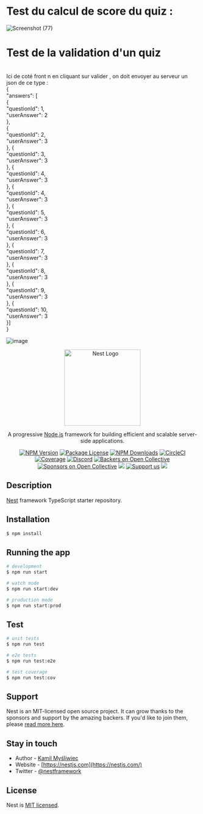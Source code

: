 <h1>Test du  calcul de score du quiz : </h1>

![Screenshot (77)](https://github.com/Mohamedamine991/Nest-Project/assets/98351985/19ce6f4a-8781-4909-80bc-35f22fe3432e) 

<h1>Test de la validation d'un quiz</h1>  <br> Ici de coté front n en cliquant sur valider , on doit envoyer au serveur un json de ce type : <br>
{ <br>
  "answers": [ <br>
    { <br>
      "questionId": 1, <br>
      "userAnswer": 2 <br>
    }, <br>
    { <br>
      "questionId": 2, <br>
      "userAnswer": 3 <br>
    }, { <br>
      "questionId": 3, <br>
      "userAnswer": 3 <br>
    }, { <br>
      "questionId": 4, <br>
      "userAnswer": 3 <br>
    }, { <br>
      "questionId": 4, <br>
      "userAnswer": 3 <br>
    }, { <br>
      "questionId": 5, <br>
      "userAnswer": 3 <br>
    }, { <br>
      "questionId": 6, <br>
      "userAnswer": 3 <br>
    }, { <br>
      "questionId": 7, <br>
      "userAnswer": 3 <br>
    }, { <br>
      "questionId": 8, <br>
      "userAnswer": 3 <br>
    }, { <br>
      "questionId": 9, <br>
      "userAnswer": 3 <br>
    }, { <br>
      "questionId": 10, <br>
      "userAnswer": 3 <br>
    }] <br>
} <br>

![image](https://github.com/Mohamedamine991/Nest-Project/assets/98351985/aced3b28-327f-4049-ac05-de85ce3e6c21)




<p align="center">
  <a href="http://nestjs.com/" target="blank"><img src="https://nestjs.com/img/logo-small.svg" width="200" alt="Nest Logo" /></a>
</p>

[circleci-image]: https://img.shields.io/circleci/build/github/nestjs/nest/master?token=abc123def456
[circleci-url]: https://circleci.com/gh/nestjs/nest

  <p align="center">A progressive <a href="http://nodejs.org" target="_blank">Node.js</a> framework for building efficient and scalable server-side applications.</p>
    <p align="center">
<a href="https://www.npmjs.com/~nestjscore" target="_blank"><img src="https://img.shields.io/npm/v/@nestjs/core.svg" alt="NPM Version" /></a>
<a href="https://www.npmjs.com/~nestjscore" target="_blank"><img src="https://img.shields.io/npm/l/@nestjs/core.svg" alt="Package License" /></a>
<a href="https://www.npmjs.com/~nestjscore" target="_blank"><img src="https://img.shields.io/npm/dm/@nestjs/common.svg" alt="NPM Downloads" /></a>
<a href="https://circleci.com/gh/nestjs/nest" target="_blank"><img src="https://img.shields.io/circleci/build/github/nestjs/nest/master" alt="CircleCI" /></a>
<a href="https://coveralls.io/github/nestjs/nest?branch=master" target="_blank"><img src="https://coveralls.io/repos/github/nestjs/nest/badge.svg?branch=master#9" alt="Coverage" /></a>
<a href="https://discord.gg/G7Qnnhy" target="_blank"><img src="https://img.shields.io/badge/discord-online-brightgreen.svg" alt="Discord"/></a>
<a href="https://opencollective.com/nest#backer" target="_blank"><img src="https://opencollective.com/nest/backers/badge.svg" alt="Backers on Open Collective" /></a>
<a href="https://opencollective.com/nest#sponsor" target="_blank"><img src="https://opencollective.com/nest/sponsors/badge.svg" alt="Sponsors on Open Collective" /></a>
  <a href="https://paypal.me/kamilmysliwiec" target="_blank"><img src="https://img.shields.io/badge/Donate-PayPal-ff3f59.svg"/></a>
    <a href="https://opencollective.com/nest#sponsor"  target="_blank"><img src="https://img.shields.io/badge/Support%20us-Open%20Collective-41B883.svg" alt="Support us"></a>
  <a href="https://twitter.com/nestframework" target="_blank"><img src="https://img.shields.io/twitter/follow/nestframework.svg?style=social&label=Follow"></a>
</p>
  <!--[![Backers on Open Collective](https://opencollective.com/nest/backers/badge.svg)](https://opencollective.com/nest#backer)
  [![Sponsors on Open Collective](https://opencollective.com/nest/sponsors/badge.svg)](https://opencollective.com/nest#sponsor)-->

## Description

[Nest](https://github.com/nestjs/nest) framework TypeScript starter repository.

## Installation

```bash
$ npm install
```

## Running the app

```bash
# development
$ npm run start

# watch mode
$ npm run start:dev

# production mode
$ npm run start:prod
```

## Test

```bash
# unit tests
$ npm run test

# e2e tests
$ npm run test:e2e

# test coverage
$ npm run test:cov
```

## Support

Nest is an MIT-licensed open source project. It can grow thanks to the sponsors and support by the amazing backers. If you'd like to join them, please [read more here](https://docs.nestjs.com/support).

## Stay in touch

- Author - [Kamil Myśliwiec](https://kamilmysliwiec.com)
- Website - [https://nestjs.com](https://nestjs.com/)
- Twitter - [@nestframework](https://twitter.com/nestframework)

## License

Nest is [MIT licensed](LICENSE).
